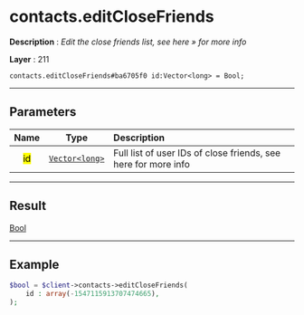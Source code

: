 # contacts.editCloseFriends

**Description** : *Edit the close friends list, see here » for more info*

**Layer** : 211

```tl
contacts.editCloseFriends#ba6705f0 id:Vector<long> = Bool;
```

---

## Parameters

| Name | Type | Description |
| :---: | :---: | :--- |
| <mark>id</mark> | [`Vector<long>`](type/long) | Full list of user IDs of close friends, see here for more info |

---

## Result

[Bool](type/Bool)

---

## Example

```php
$bool = $client->contacts->editCloseFriends(
	id : array(-1547115913707474665),
);
```